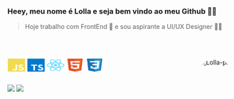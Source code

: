 ### Heey, meu nome é Lolla e seja bem vindo ao meu Github 🧙‍♀️

> Hoje trabalho com FrontEnd 💅 e sou aspirante a UI/UX Designer 🧚‍♀️ 

##
<br />
<div align="rigth">
</div>
<div style="display: inline_block"><br>
  <img align="center" alt="Lolla-Js" height="30" width="40" src="https://raw.githubusercontent.com/devicons/devicon/master/icons/javascript/javascript-plain.svg">
  <img align="center" alt="Lolla-Ts" height="30" width="40" src="https://raw.githubusercontent.com/devicons/devicon/master/icons/typescript/typescript-plain.svg">
  <img align="center" alt="Lolla-React" height="30" width="40" src="https://raw.githubusercontent.com/devicons/devicon/master/icons/react/react-original.svg">
  <img align="center" alt="Lolla-HTML" height="30" width="40" src="https://raw.githubusercontent.com/devicons/devicon/master/icons/html5/html5-original.svg">
  <img align="center" alt="Lolla-CSS" height="30" width="40" src="https://raw.githubusercontent.com/devicons/devicon/master/icons/css3/css3-original.svg">
  
  <img align="right" alt="Lolla-pic" height="150" style="border-radius:200px;" src="https://avatars.githubusercontent.com/u/59802692?v=4">
</div>
  
  ##
 
<div> 
  <a href = "mailto:devlolla@outlook.com"><img src="https://img.shields.io/badge/Microsoft_Outlook-0078D4?style=for-the-badge&logo=microsoft-outlook&logoColor=white" target="_blank"></a>
  <a href="https://www.linkedin.com/in/paola-rodrigues-0359b018b/" target="_blank"><img src="https://img.shields.io/badge/-LinkedIn-%230077B5?style=for-the-badge&logo=linkedin&logoColor=white" target="_blank"></a> 
 
 
</div>

